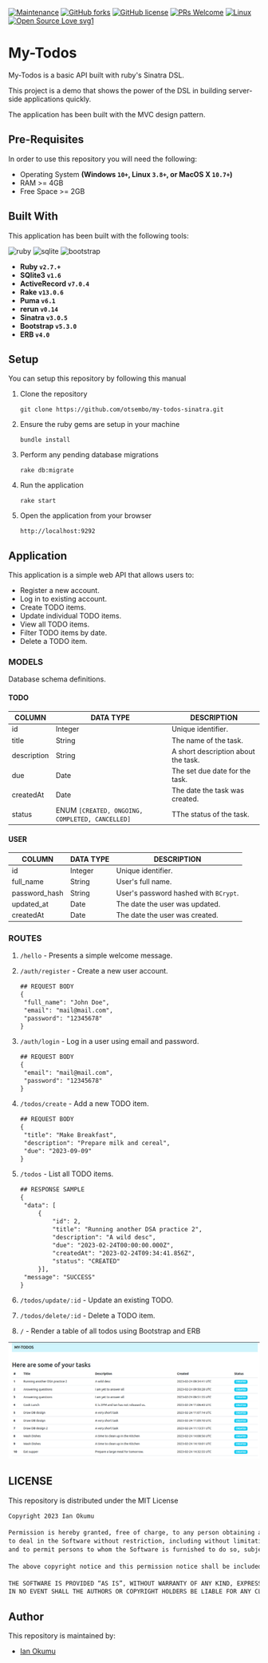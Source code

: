 [![Maintenance](https://img.shields.io/badge/Maintained%3F-yes-green.svg)](https://gitHub.com/otsembo/my-todos-sinatra/graphs/commit-activity)
[![GitHub forks](https://img.shields.io/github/forks/otsembo/my-todos-sinatra.svg?style=social&label=Fork&maxAge=2592000)](https://GitHub.com/otsembo/my-todos-sinatra/network/)
[![GitHub license](https://img.shields.io/github/license/Naereen/StrapDown.js.svg)](https://github.com/otsembo/my-todos-sinatra/blob/master/LICENSE)
[![PRs Welcome](https://img.shields.io/badge/PRs-welcome-brightgreen.svg?style=flat-square)](http://makeapullrequest.com)
[![Linux](https://svgshare.com/i/Zhy.svg)](https://svgshare.com/i/Zhy.svg)
[![Open Source Love svg1](https://badges.frapsoft.com/os/v1/open-source.svg?v=103)](https://github.com/ellerbrock/open-source-badges/)

# My-Todos
My-Todos is a basic API built with ruby's Sinatra DSL. 

This project is a demo that shows the power of the DSL in building server-side applications quickly.

The application has been built with the MVC design pattern.

## Pre-Requisites
In order to use this repository you will need the following:



- Operating System **(Windows `10+`, Linux `3.8+`, or MacOS X `10.7+`)**
- RAM >= 4GB
- Free Space >= 2GB

## Built With
This application has been built with the following tools:

![ruby](https://img.shields.io/badge/Ruby-CC342D?style=for-the-badge&logo=ruby&logoColor=white)
![sqlite](https://img.shields.io/badge/SQLite-07405E?style=for-the-badge&logo=sqlite&logoColor=white)
![bootstrap](https://img.shields.io/badge/Bootstrap-563D7C?style=for-the-badge&logo=bootstrap&logoColor=white)


- **Ruby `v2.7.+`**
- **SQlite3 `v1.6`**
- **ActiveRecord `v7.0.4`**
- **Rake `v13.0.6`**
- **Puma `v6.1`**
- **rerun `v0.14`**
- **Sinatra `v3.0.5`**
- **Bootstrap `v5.3.0`**
- **ERB `v4.0`**

## Setup
You can setup this repository by following this manual

1. Clone the repository
    ```{shell}
   git clone https://github.com/otsembo/my-todos-sinatra.git
   ```
2. Ensure the ruby gems are setup in your machine
    ```{shell}
   bundle install
   ```
3. Perform any pending database migrations
   ```{shell}
   rake db:migrate
   ```
4. Run the application
    ```{shell}
    rake start
    ```
5. Open the application from your browser
    ```
   http://localhost:9292
   ```
   
## Application
This application is a simple web API that allows users to:

- Register a new account.
- Log in to existing account.
- Create TODO items.
- Update individual TODO items.
- View all TODO items.
- Filter TODO items by date.
- Delete a TODO item.

### MODELS
Database schema definitions.

#### TODO

| COLUMN      | DATA TYPE                                       | DESCRIPTION                         | 
|-------------|-------------------------------------------------|-------------------------------------|
| id          | Integer                                         | Unique identifier.                  |
| title       | String                                          | The name of the task.               |
| description | String                                          | A short description about the task. |
| due         | Date                                            | The set due date for the task.      |
| createdAt   | Date                                            | The date the task was created.      |
| status      | ENUM `[CREATED, ONGOING, COMPLETED, CANCELLED]` | TThe status of the task.            |


#### USER
| COLUMN        | DATA TYPE | DESCRIPTION                           | 
|---------------|-----------|---------------------------------------|
| id            | Integer   | Unique identifier.                    |
| full_name     | String    | User's full name.                     |
| password_hash | String    | User's password hashed with `BCrypt`. |
| updated_at    | Date      | The date the user was updated.        |
| createdAt     | Date      | The date the user was created.        |


### ROUTES

1. `/hello` - Presents a simple welcome message.
2. `/auth/register` - Create a new user account.
   
   ```{json}
   ## REQUEST BODY
   {
    "full_name": "John Doe",
    "email": "mail@mail.com",
    "password": "12345678"
   }
   ```
3. `/auth/login` - Log in a user using email and password.

   ```{json}
   ## REQUEST BODY
   {
    "email": "mail@mail.com",
    "password": "12345678"
   }
   ```
4. `/todos/create` - Add a new TODO item.

   ```{json}
   ## REQUEST BODY
   {
    "title": "Make Breakfast",
    "description": "Prepare milk and cereal",
    "due": "2023-09-09"
   }
   ```
5. `/todos` - List all TODO items.

   ```{json}
   ## RESPONSE SAMPLE
   {
    "data": [
        {
            "id": 2,
            "title": "Running another DSA practice 2",
            "description": "A wild desc",
            "due": "2023-02-24T00:00:00.000Z",
            "createdAt": "2023-02-24T09:34:41.856Z",
            "status": "CREATED"
        }],
    "message": "SUCCESS"
   }
   ```
6. `/todos/update/:id` - Update an existing TODO.
7. `/todos/delete/:id` - Delete a TODO item.
8. `/` - Render a table of all todos using Bootstrap and ERB

![Todo Table](screens/todo_table.png)

## LICENSE
This repository is distributed under the MIT License

```markdown
Copyright 2023 Ian Okumu

Permission is hereby granted, free of charge, to any person obtaining a copy of this software and associated documentation files (the “Software”), 
to deal in the Software without restriction, including without limitation the rights to use, copy, modify, merge, publish, distribute, sublicense, and/or sell copies of the Software, 
and to permit persons to whom the Software is furnished to do so, subject to the following conditions:

The above copyright notice and this permission notice shall be included in all copies or substantial portions of the Software.

THE SOFTWARE IS PROVIDED “AS IS”, WITHOUT WARRANTY OF ANY KIND, EXPRESS OR IMPLIED, INCLUDING BUT NOT LIMITED TO THE WARRANTIES OF MERCHANTABILITY, FITNESS FOR A PARTICULAR PURPOSE AND NONINFRINGEMENT. 
IN NO EVENT SHALL THE AUTHORS OR COPYRIGHT HOLDERS BE LIABLE FOR ANY CLAIM, DAMAGES OR OTHER LIABILITY, WHETHER IN AN ACTION OF CONTRACT, TORT OR OTHERWISE, ARISING FROM, OUT OF OR IN CONNECTION WITH THE SOFTWARE OR THE USE OR OTHER DEALINGS IN THE SOFTWARE.
```

## Author
This repository is maintained by:

- [Ian Okumu](https://github.com/otsembo) 